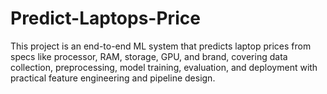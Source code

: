 # Predict-Laptops-Price
This project is an end-to-end ML system that predicts laptop prices from specs like processor, RAM, storage, GPU, and brand, covering data collection, preprocessing, model training, evaluation, and deployment with practical feature engineering and pipeline design.

